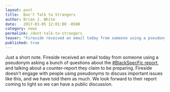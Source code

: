 ```yaml
---
layout: post
title:  Don't Talk to Strangers
author: Brian J. White
date:   2017-03-05 12:01:00 -0500
category: news
permalink: /dont-talk-to-strangers
teaser: "Fireside received an email today from someone using a pseudonym asking a bunch of questions about the \#BlackSpecFic report, and talking about a counter-report they claim to be preparing."
published: true
---
```


Just a short note. Fireside received an email today from someone using a pseudonym asking a bunch of questions about the [\#BlackSpecFic report](https://medium.com/fireside-fiction-company/blackspecfic-571c00033717#.ehi4tjrr4), and talking about a counter-report they claim to be preparing. Fireside doesn't engage with people using pseudonyms to discuss important issues like this, and we have told them as much. We look forward to their report coming to light so we can have a public discussion.
